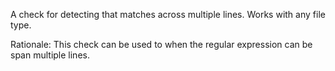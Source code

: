 A check for detecting that matches across multiple lines. Works with any
file type.

Rationale: This check can be used to when the regular expression can be
span multiple lines.